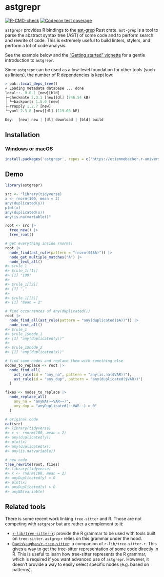 
<!-- README.md is generated from README.Rmd. Please edit that file -->

# astgrepr

<!-- badges: start -->

[![R-CMD-check](https://github.com/etiennebacher/astgrepr/actions/workflows/R-CMD-check.yaml/badge.svg)](https://github.com/etiennebacher/astgrepr/actions/workflows/R-CMD-check.yaml)
[![Codecov test
coverage](https://codecov.io/gh/etiennebacher/astgrepr/branch/main/graph/badge.svg)](https://app.codecov.io/gh/etiennebacher/astgrepr?branch=main)
<!-- badges: end -->

`astgrepr` provides R bindings to the
[ast-grep](https://ast-grep.github.io/) Rust crate. `ast-grep` is a tool
to parse the abstract syntax tree (AST) of some code and to perform
search and rewrite of code. This is extremely useful to build linters,
stylers, and perform a lot of code analysis.

See the example below and the [“Getting started”
vignette](https://astgrepr.etiennebacher.com/articles/astgrepr) for a
gentle introduction to `astgrepr`.

Since `astgrepr` can be used as a low-level foundation for other tools
(such as linters), the number of R dependencies is kept low:

``` r
> pak::local_deps_tree()
✔ Loading metadata database ... done
local::. 0.0.1 [new][bld]                                                  
├─checkmate 2.3.1 [new][dl] (746.54 kB)
│ └─backports 1.5.0 [new]
├─rrapply 1.2.7 [new]
└─yaml 2.3.8 [new][dl] (119.08 kB)

Key:  [new] new | [dl] download | [bld] build
```

## Installation

### Windows or macOS

``` r
install.packages('astgrepr', repos = c('https://etiennebacher.r-universe.dev'))
```

## Demo

``` r
library(astgrepr)

src <- "library(tidyverse)
x <- rnorm(100, mean = 2)
any(duplicated(y))
plot(x)
any(duplicated(x))
any(is.na(variable))"

root <- src |> 
  tree_new() |> 
  tree_root()

# get everything inside rnorm()
root |> 
  node_find(ast_rule(pattern = "rnorm($$$A)")) |> 
  node_get_multiple_matches("A") |> 
  node_text_all()
#> $rule_1
#> $rule_1[[1]]
#> [1] "100"
#> 
#> $rule_1[[2]]
#> [1] ","
#> 
#> $rule_1[[3]]
#> [1] "mean = 2"

# find occurrences of any(duplicated())
root |> 
  node_find_all(ast_rule(pattern = "any(duplicated($A))")) |> 
  node_text_all()
#> $rule_1
#> $rule_1$node_1
#> [1] "any(duplicated(y))"
#> 
#> $rule_1$node_2
#> [1] "any(duplicated(x))"

# find some nodes and replace them with something else
nodes_to_replace <- root |>
  node_find_all(
    ast_rule(id = "any_na", pattern = "any(is.na($VAR))"),
    ast_rule(id = "any_dup", pattern = "any(duplicated($VAR))")
  )

fixes <- nodes_to_replace |>
  node_replace_all(
    any_na = "anyNA(~~VAR~~)",
    any_dup = "anyDuplicated(~~VAR~~) > 0"
  )

# original code
cat(src)
#> library(tidyverse)
#> x <- rnorm(100, mean = 2)
#> any(duplicated(y))
#> plot(x)
#> any(duplicated(x))
#> any(is.na(variable))

# new code
tree_rewrite(root, fixes)
#> library(tidyverse)
#> x <- rnorm(100, mean = 2)
#> anyDuplicated(y) > 0
#> plot(x)
#> anyDuplicated(x) > 0
#> anyNA(variable)
```

## Related tools

There is some recent work linking `tree-sitter` and R. Those are not
competing with `astgrepr` but are rather a complement to it:

- [`r-lib/tree-sitter-r`](https://github.com/r-lib/tree-sitter-r):
  provide the R grammar to be used with tools built on `tree-sitter`.
  `astgrepr` relies on this grammar under the hood.
- [`DavisVaughan/r-tree-sitter`](https://github.com/DavisVaughan/r-tree-sitter):
  a companion of `r-lib/tree-sitter-r`. This gives a way to get the
  tree-sitter representation of some code directly in R. This is useful
  to learn how tree-sitter represents the R grammar, which is required
  if you want advanced use of `astgrepr`. However, it doesn’t provide a
  way to easily select specific nodes (e.g. based on patterns).
